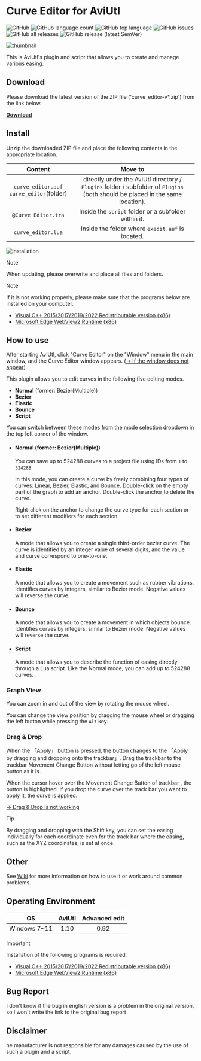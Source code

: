 # Curve Editor for AviUtl

![GitHub](https://img.shields.io/github/license/mimaraka/aviutl-plugin-curve_editor)
![GitHub language count](https://img.shields.io/github/languages/count/mimaraka/aviutl-plugin-curve_editor)
![GitHub top language](https://img.shields.io/github/languages/top/mimaraka/aviutl-plugin-curve_editor)
![GitHub issues](https://img.shields.io/github/issues/mimaraka/aviutl-plugin-curve_editor)
![GitHub all releases](https://img.shields.io/github/downloads/mimaraka/aviutl-plugin-curve_editor/total)
![GitHub release (latest SemVer)](https://img.shields.io/github/v/release/mimaraka/aviutl-plugin-curve_editor)

![thumbnail](https://github.com/user-attachments/assets/fa8243c9-3b7b-4b86-aa59-c266e6101fb7)

This is AviUtl's plugin and script that allows you to create and manage various easing.

## Download

Please download the latest version of the ZIP file ('curve_editor-v*.zip') from the link below.

[**Download**](https://github.com/mimaraka/aviutl-plugin-curve_editor/releases/latest)

## Install

Unzip the downloaded ZIP file and place the following contents in the appropriate location.

|                     Content                     |                                                                 Move to                                                                  |
| :--------------------------------------------: | :-------------------------------------------------------------------------------------------------------------------------------------: |
| `curve_editor.auf`<br>`curve_editor`(folder) | directly under the AviUtl directory / `Plugins` folder / subfolder of `Plugins` (both should be placed in the same location).
|              `@Curve Editor.tra`               |                                             Inside the `script` folder or a subfolder within it.                                              |
|               `curve_editor.lua`               |                                                       Inside the folder where `exedit.auf` is located.                                                   |

![installation](https://github.com/user-attachments/assets/8edff440-b22f-45fc-a930-cac3285cd805)

> [!NOTE]
> When updating, please overwrite and place all files and folders.

> [!NOTE]
> If it is not working properly, please make sure that the programs below are installed on your computer.
>
> - [Visual C++ 2015/2017/2019/2022 Redistributable version (x86)](https://aka.ms/vs/17/release/vc_redist.x86.exe)
> - [Microsoft Edge WebView2 Runtime (x86)](https://developer.microsoft.com/ja-jp/microsoft-edge/webview2/?form=MA13LH)

## How to use

After starting AviUtl, click "Curve Editor" on the "Window" menu in the main window, and the Curve Editor window appears. ([→ If the window does not appear](https://github.com/mimaraka/aviutl-plugin-curve_editor/wiki/%E3%83%88%E3%83%A9%E3%83%96%E3%83%AB%E3%82%B7%E3%83%A5%E3%83%BC%E3%83%86%E3%82%A3%E3%83%B3%E3%82%B0))

This plugin allows you to edit curves in the following five editing modes.

- **Normal** (former: Bezier(Multiple))
- **Bezier**
- **Elastic**
- **Bounce**
- **Script**

You can switch between these modes from the mode selection dropdown in the top left corner of the window.

- #### Normal (former: Bezier(Multiple))

  You can save up to 524288 curves to a project file using IDs from `1` to `524288`.

  In this mode, you can create a curve by freely combining four types of curves: Linear, Bezier, Elastic, and Bounce.
  Double-click on the empty part of the graph to add an anchor.
  Double-click the anchor to delete the curve.
  
  Right-click on the anchor to change the curve type for each section or to set different modifiers for each section.

- #### Bezier

  A mode that allows you to create a single third-order bezier curve.
  The curve is identified by an integer value of several digits, and the value and curve correspond to one-to-one.

- #### Elastic

  A mode that allows you to create a movement such as rubber vibrations.
  Identifies curves by integers, similar to Bezier mode. Negative values will reverse the curve.

- #### Bounce

  A mode that allows you to create a movement in which objects bounce.
  Identifies curves by integers, similar to Bezier mode. Negative values will reverse the curve.

- #### Script

  A mode that allows you to describe the function of easing directly through a Lua script.
  Like the Normal mode, you can add up to 524288 curves.

### Graph View

You can zoom in and out of the view by rotating the mouse wheel.

You can change the view position by dragging the mouse wheel or dragging the left button while pressing the `Alt` key.

### Drag & Drop

When the 「Apply」 button is pressed, the button changes to the 「Apply by dragging and dropping onto the trackbar」. 
Drag the trackbar to the trackbar Movement Change Button without letting go of the left mouse button as it is.

When the cursor hover over the Movement Change Button of trackbar , the button is highlighted.
If you drop the curve over the track bar you want to apply it, the curve is applied.

[→ Drag & Drop is not working](https://github.com/mimaraka/aviutl-plugin-curve_editor/wiki/%E3%83%88%E3%83%A9%E3%83%96%E3%83%AB%E3%82%B7%E3%83%A5%E3%83%BC%E3%83%86%E3%82%A3%E3%83%B3%E3%82%B0)

> [!TIP]
> By dragging and dropping with the Shift key, you can set the easing individually for each coordinate even for the track bar where the easing, such as the XYZ coordinates, is set at once.

## Other

See [Wiki](https://github.com/mimaraka/aviutl-plugin-curve_editor/wiki) for more information on how to use it or work around common problems.

## Operating Environment

|      OS      | AviUtl | Advanced edit |
| :----------: | :----: | :------: |
| Windows 7~11 |  1.10  |   0.92   |

> [!IMPORTANT]
> Installation of the following programs is required.
>
> - [Visual C++ 2015/2017/2019/2022 Redistributable version (x86)](https://aka.ms/vs/17/release/vc_redist.x86.exe)
> - [Microsoft Edge WebView2 Runtime (x86)](https://developer.microsoft.com/en-us/microsoft-edge/webview2?form=MA13LH)

## Bug Report

I don't know if the bug in english version is a problem in the original version, so I won't write the link to the original bug report

## Disclaimer

he manufacturer is not responsible for any damages caused by the use of such a plugin and a script.
